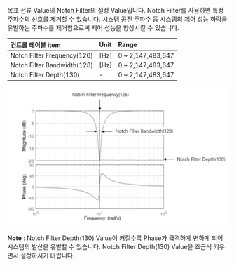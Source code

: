 목표 전류 Value의 Notch Filter의 설정 Value입니다. Notch Filter를 사용하면 특정 주파수의 신호를 제거할 수 있습니다. 시스템 공진 주파수 등 시스템의 제어 성능 하락을 유발하는 주파수를 제거함으로써 제어 성능을 향상시킬 수 있습니다. 

| 컨트롤 테이블 item            | Unit  | Range              |
|:----------------------------|:------|:------------------|
| Notch Filter Frequency(126) | [Hz]  | 0 ~ 2,147,483,647 |
| Notch Filter Bandwidth(128) | [Hz]  | 0 ~ 2,147,483,647 |
| Notch Filter Depth(130)     | -     | 0 ~ 2,147,483,647 |

![](/assets/images/dxl/y/notch_filter_frequency.PNG)

**Note** : Notch Filter Depth(130) Value이 커질수록 Phase가 급격하게 변하게 되어 시스템의 발산을 유발할 수 있습니다. Notch Filter Depth(130) Value을 조금씩 키우면서 설정하시기 바랍니다.